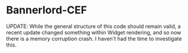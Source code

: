 # Bannerlord-CEF
UPDATE: While the general structure of this code should remain valid, a recent update changed something within Widget rendering, and so now there is a memory corruption crash. I haven't had the time to investigate this. 
